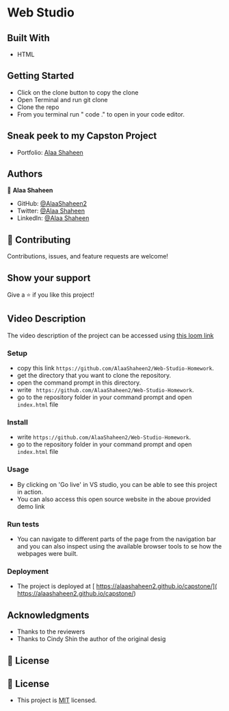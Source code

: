 # Web Studio 




## Built With

- HTML

## Getting Started

- Click on the clone button to copy the clone
- Open Terminal and run git clone <copied address>
- Clone the repo
- From you terminal run " code ." to open in your code editor.

## Sneak peek to my Capston Project

- Portfolio: [Alaa Shaheen](https://github.com/AlaaShaheen2/capstone)


## Authors
👤 **Alaa Shaheen**

- GitHub: [@AlaaShaheen2](https://github.com/AlaaShaheen2)
- Twitter: [@Alaa Shaheen](https://twitter.com/AlaaShaheen93)
- LinkedIn: [@Alaa Shaheen](https://www.linkedin.com/in/alaa-shaheen-879140240/)

## 🤝 Contributing

Contributions, issues, and feature requests are welcome!

## Show your support

Give a ⭐️ if you like this project!

## Video Description 
The video description of the  project can be accessed using [this loom link](https://www.loom.com/share/a90404d1d1f040e28e4eb93dd5cfd3c5)

### Setup
- copy this link `https://github.com/AlaaShaheen2/Web-Studio-Homework`.
- get the directory that you want to clone the repository.
- open the command prompt in this directory.
- write ` https://github.com/AlaaShaheen2/Web-Studio-Homework`.
- go to the repository folder in your command prompt and open `index.html` file
### Install
- write `https://github.com/AlaaShaheen2/Web-Studio-Homework`.
- go to the repository folder in your command prompt and open `index.html` file
### Usage
- By clicking on 'Go live' in VS studio, you can be able to see this project in action.
- You can also access this open source website in the aboue provided demo link
### Run tests
- You can navigate to different parts of the page from the navigation bar and you can also inspect using the available browser tools to se how the webpages were built.
### Deployment
- The project is deployed at [ https://alaashaheen2.github.io/capstone/]( https://alaashaheen2.github.io/capstone/)


## Acknowledgments

- Thanks to the reviewers
- Thanks to Cindy Shin the author of the original desig

## 📝 License

## 📝 License
- This project is [MIT](./LICENSE.txt) licensed.

